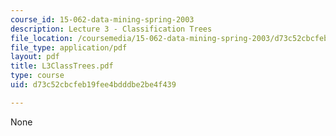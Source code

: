 ```yaml
---
course_id: 15-062-data-mining-spring-2003
description: Lecture 3 - Classification Trees
file_location: /coursemedia/15-062-data-mining-spring-2003/d73c52cbcfeb19fee4bdddbe2be4f439_L3ClassTrees.pdf
file_type: application/pdf
layout: pdf
title: L3ClassTrees.pdf
type: course
uid: d73c52cbcfeb19fee4bdddbe2be4f439

---
```

None